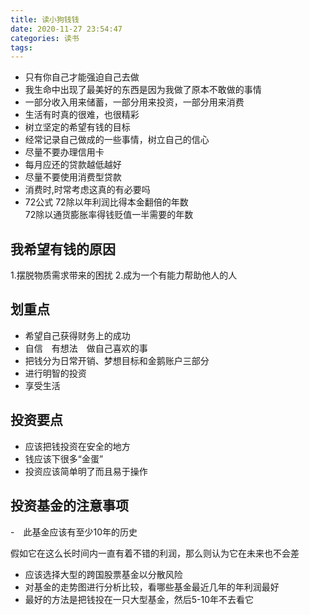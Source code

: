 ```yaml
---
title: 读小狗钱钱
date: 2020-11-27 23:54:47
categories: 读书
tags:
---
```


- 只有你自己才能强迫自己去做
- 我生命中出现了最美好的东西是因为我做了原本不敢做的事情
- 一部分收入用来储蓄，一部分用来投资，一部分用来消费
- 生活有时真的很难，也很精彩
- 树立坚定的希望有钱的目标
- 经常记录自己做成的一些事情，树立自己的信心
- 尽量不要办理信用卡
- 每月应还的贷款越低越好
- 尽量不要使用消费型贷款
- 消费时,时常考虑这真的有必要吗
- 72公式 
72除以年利润比得本金翻倍的年数<br>
72除以通货膨胀率得钱贬值一半需要的年数

## 我希望有钱的原因
1.摆脱物质需求带来的困扰
2.成为一个有能力帮助他人的人

## 划重点
- 希望自己获得财务上的成功
- 自信　有想法　做自己喜欢的事
- 把钱分为日常开销、梦想目标和金鹅账户三部分
- 进行明智的投资
- 享受生活

## 投资要点
- 应该把钱投资在安全的地方
- 钱应该下很多“金蛋”
- 投资应该简单明了而且易于操作

## 投资基金的注意事项
-　此基金应该有至少10年的历史

假如它在这么长时间内一直有着不错的利润，那么则认为它在未来也不会差
- 应该选择大型的跨国股票基金以分散风险
- 对基金的走势图进行分析比较，看哪些基金最近几年的年利润最好
- 最好的方法是把钱投在一只大型基金，然后5-10年不去看它